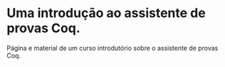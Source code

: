 Uma introdução ao assistente de provas Coq.
=============================

Página e material de um curso introdutório sobre o assistente de provas Coq.
